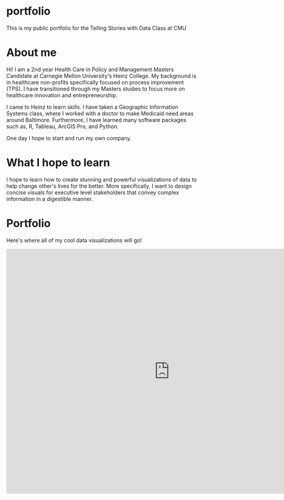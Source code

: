# portfolio
This is my public portfolio for the Telling Stories with Data Class at CMU

# About me
Hi! I am a 2nd year Health Care in Policy and Management Masters Candidate at Carnegie Mellon University's Heinz College.
My background is in healthcare non-profits specifically focused on process improvement (TPS). I have transitioned through my Masters studies to focus more on healthcare innovation and entrepreneurship. 

I came to Heinz to learn skills. I have taken a Geographic Information Systems class, where I worked with a doctor to make Medicaid need areas around Baltimore. Furthermore, I have learned many software packages such as, R, Tableau, ArcGIS Pro, and Python. 

One day I hope to start and run my own company. 

# What I hope to learn
I hope to learn how to create stunning and powerful visualizations of data to help change other's lives for the better. More specifically, I want to design concise visuals for executive level stakeholders that convey complex information in a digestible manner. 

# Portfolio
Here's where all of my cool data visualizations will go!

<iframe src="https://data.oecd.org/chart/5sqA" width="860" height="645" style="border: 0" mozallowfullscreen="true" webkitallowfullscreen="true" allowfullscreen="true"><a href="https://data.oecd.org/chart/5sqA" target="_blank">OECD Chart: General government debt, Total, % of GDP, Annual, 2015</a></iframe>

